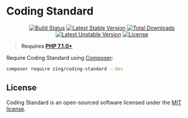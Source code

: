 # Coding Standard
<p align="center">
<a href="https://github.com/zingimmick/coding-standard/actions"><img src="https://github.com/zingimmick/coding-standard/workflows/tests/badge.svg" alt="Build Status"></a>
<a href="https://packagist.org/packages/zing/coding-standard"><img src="https://poser.pugx.org/zing/coding-standard/v/stable.svg" alt="Latest Stable Version"></a>
<a href="https://packagist.org/packages/zing/coding-standard"><img src="https://poser.pugx.org/zing/coding-standard/downloads" alt="Total Downloads"></a>
<a href="https://packagist.org/packages/zing/coding-standard"><img src="https://poser.pugx.org/zing/coding-standard/v/unstable.svg" alt="Latest Unstable Version"></a>
<a href="https://packagist.org/packages/zing/coding-standard"><img src="https://poser.pugx.org/zing/coding-standard/license" alt="License"></a>
</p>

> **Requires [PHP 7.1.0+](https://php.net/releases/)**

Require Coding Standard using [Composer](https://getcomposer.org):

```bash
composer require zing/coding-standard --dev
```

## License

Coding Standard is an open-sourced software licensed under the [MIT license](LICENSE).
